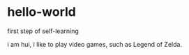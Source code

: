 # hello-world
first step of self-learning


i am hui, i like to play video games, such as Legend of Zelda.
